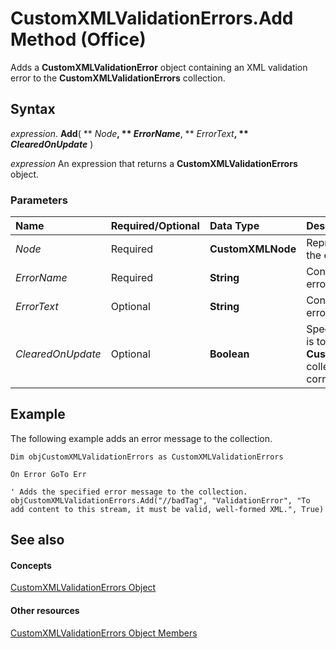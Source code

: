 
# CustomXMLValidationErrors.Add Method (Office)

Adds a  **CustomXMLValidationError** object containing an XML validation error to the **CustomXMLValidationErrors** collection.


## Syntax

 _expression_. **Add**( ** _Node_**, ** _ErrorName_**, ** _ErrorText_**, ** _ClearedOnUpdate_** )

 _expression_ An expression that returns a **CustomXMLValidationErrors** object.


### Parameters



|**Name**|**Required/Optional**|**Data Type**|**Description**|
|:-----|:-----|:-----|:-----|
| _Node_|Required|**CustomXMLNode**|Represents the node where the error occurred.|
| _ErrorName_|Required|**String**|Contains the name of the error.|
| _ErrorText_|Optional|**String**|Contains the descriptive error text.|
| _ClearedOnUpdate_|Optional|**Boolean**|Specifies whether the error is to be cleared from the  **CustomXMLValidationErrors** collection when the XML is corrected and updated.|

## Example

The following example adds an error message to the collection.


```
Dim objCustomXMLValidationErrors as CustomXMLValidationErrors 
 
On Error GoTo Err 
 
' Adds the specified error message to the collection. 
objCustomXMLValidationErrors.Add("//badTag", "ValidationError", "To add content to this stream, it must be valid, well-formed XML.", True) 

```


## See also


#### Concepts


[CustomXMLValidationErrors Object](17c7b3dc-f4ba-b247-498d-48be197bbc91.md)
#### Other resources


[CustomXMLValidationErrors Object Members](f177d201-6ae4-fa4a-99d4-d9dd9bca3601.md)